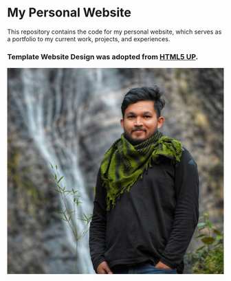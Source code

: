 # My Personal Website

This repository contains the code for my personal website, which serves as a portfolio to my current work, projects, and experiences.

### Template Website Design was adopted from [HTML5 UP](href="https://html5up.net).

![Website](images/banner.jpg)
